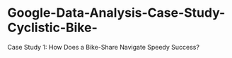 # Google-Data-Analysis-Case-Study-Cyclistic-Bike-
Case Study 1: How Does a Bike-Share Navigate Speedy Success?
